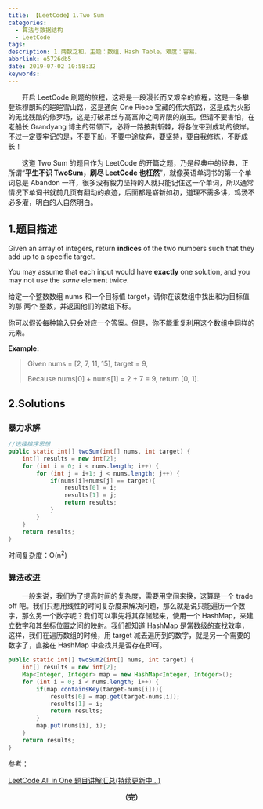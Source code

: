 ```yaml
---
title: 【LeetCode】1.Two Sum
categories:
  - 算法与数据结构
  - LeetCode
tags: 
description: 1.两数之和。主题：数组、Hash Table。难度：容易。
abbrlink: e5726db5
date: 2019-07-02 10:58:32
keywords:
---
```


　　开启 LeetCode 刷题的旅程，这将是一段漫长而又艰辛的旅程，这是一条攀登珠穆朗玛的皑皑雪山路，这是通向 One Piece 宝藏的伟大航路，这是成为火影的无比残酷的修罗场，这是打破吊丝与高富帅之间界限的崩玉。但请不要害怕，在老船长 Grandyang 博主的带领下，必将一路披荆斩棘，将各位带到成功的彼岸。不过一定要牢记的是，不要下船，不要中途放弃，要坚持，要自我修炼，不断成长！

　　这道 Two Sum 的题目作为 LeetCode 的开篇之题，乃是经典中的经典，正所谓“**平生不识 TwoSum，刷尽 LeetCode 也枉然**”，就像英语单词书的第一个单词总是 Abandon 一样，很多没有毅力坚持的人就只能记住这一个单词，所以通常情况下单词书就前几页有翻动的痕迹，后面都是崭新如初，道理不需多讲，鸡汤不必多灌，明白的人自然明白。

## 1.题目描述

Given an array of integers, return **indices** of the two numbers such that they add up to a specific target.

You may assume that each input would have **exactly** one solution, and you may not use the *same* element twice.

给定一个整数数组 nums 和一个目标值 target，请你在该数组中找出和为目标值的那 两个 整数，并返回他们的数组下标。

你可以假设每种输入只会对应一个答案。但是，你不能重复利用这个数组中同样的元素。

**Example:**

> Given nums = [2, 7, 11, 15], target = 9,
>
> Because nums[0] + nums[1] = 2 + 7 = 9,
> return [0, 1].

## 2.Solutions

### 暴力求解

~~~java
//选择排序思想
public static int[] twoSum(int[] nums, int target) {
    int[] results = new int[2];
    for (int i = 0; i < nums.length; i++) {
        for (int j = i+1; j < nums.length; j++) {
            if(nums[i]+nums[j] == target){
                results[0] = i;
                results[1] = j;
                return results;
            }
        }
    }
    return results;
}
~~~

时间复杂度：O(n<sup>2</sup>)

### 算法改进

　　一般来说，我们为了提高时间的复杂度，需要用空间来换，这算是一个 trade off 吧。我们只想用线性的时间复杂度来解决问题，那么就是说只能遍历一个数字，那么另一个数字呢？我们可以事先将其存储起来，使用一个 HashMap，来建立数字和其坐标位置之间的映射。我们都知道 HashMap 是常数级的查找效率，这样，我们在遍历数组的时候，用 target 减去遍历到的数字，就是另一个需要的数字了，直接在 HashMap 中查找其是否存在即可。

~~~java
public static int[] twoSum2(int[] nums, int target) {
    int[] results = new int[2];
    Map<Integer, Integer> map = new HashMap<Integer, Integer>();
    for (int i = 0; i < nums.length; i++) {
        if(map.containsKey(target-nums[i])){
            results[0] = map.get(target-nums[i]);
            results[1] = i;
            return results;
        }
        map.put(nums[i], i);
    }
    return results;
}
~~~

参考：

[LeetCode All in One 题目讲解汇总(持续更新中...)](https://www.cnblogs.com/grandyang/p/4606334.html)

<center><font style="font-weight:bold">（完）</font></center>